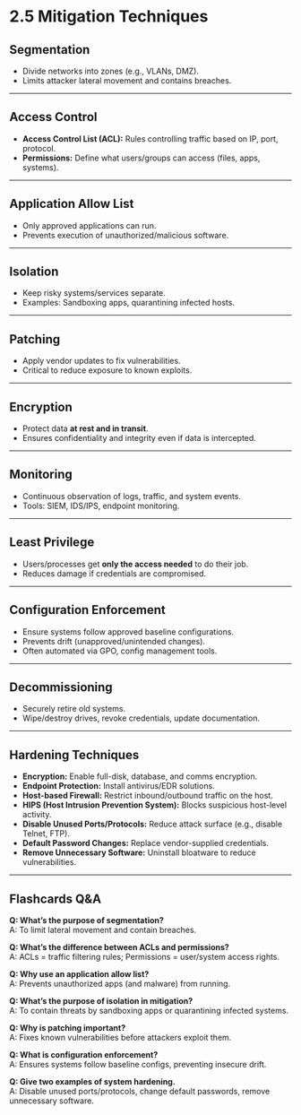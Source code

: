 # 2.5 Mitigation Techniques  

## Segmentation  
- Divide networks into zones (e.g., VLANs, DMZ).  
- Limits attacker lateral movement and contains breaches.  

---

## Access Control  
- **Access Control List (ACL):** Rules controlling traffic based on IP, port, protocol.  
- **Permissions:** Define what users/groups can access (files, apps, systems).  

---

## Application Allow List  
- Only approved applications can run.  
- Prevents execution of unauthorized/malicious software.  

---

## Isolation  
- Keep risky systems/services separate.  
- Examples: Sandboxing apps, quarantining infected hosts.  

---

## Patching  
- Apply vendor updates to fix vulnerabilities.  
- Critical to reduce exposure to known exploits.  

---

## Encryption  
- Protect data **at rest and in transit**.  
- Ensures confidentiality and integrity even if data is intercepted.  

---

## Monitoring  
- Continuous observation of logs, traffic, and system events.  
- Tools: SIEM, IDS/IPS, endpoint monitoring.  

---

## Least Privilege  
- Users/processes get **only the access needed** to do their job.  
- Reduces damage if credentials are compromised.  

---

## Configuration Enforcement  
- Ensure systems follow approved baseline configurations.  
- Prevents drift (unapproved/unintended changes).  
- Often automated via GPO, config management tools.  

---

## Decommissioning  
- Securely retire old systems.  
- Wipe/destroy drives, revoke credentials, update documentation.  

---

## Hardening Techniques  

- **Encryption:** Enable full-disk, database, and comms encryption.  
- **Endpoint Protection:** Install antivirus/EDR solutions.  
- **Host-based Firewall:** Restrict inbound/outbound traffic on the host.  
- **HIPS (Host Intrusion Prevention System):** Blocks suspicious host-level activity.  
- **Disable Unused Ports/Protocols:** Reduce attack surface (e.g., disable Telnet, FTP).  
- **Default Password Changes:** Replace vendor-supplied credentials.  
- **Remove Unnecessary Software:** Uninstall bloatware to reduce vulnerabilities.  

---

## Flashcards Q&A  

**Q: What’s the purpose of segmentation?**  
A: To limit lateral movement and contain breaches.  

**Q: What’s the difference between ACLs and permissions?**  
A: ACLs = traffic filtering rules; Permissions = user/system access rights.  

**Q: Why use an application allow list?**  
A: Prevents unauthorized apps (and malware) from running.  

**Q: What’s the purpose of isolation in mitigation?**  
A: To contain threats by sandboxing apps or quarantining infected systems.  

**Q: Why is patching important?**  
A: Fixes known vulnerabilities before attackers exploit them.  

**Q: What is configuration enforcement?**  
A: Ensures systems follow baseline configs, preventing insecure drift.  

**Q: Give two examples of system hardening.**  
A: Disable unused ports/protocols, change default passwords, remove unnecessary software.  
